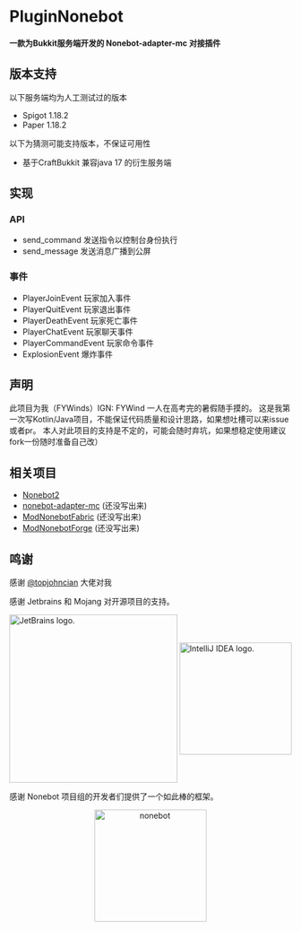 # PluginNonebot

#### 一款为Bukkit服务端开发的 Nonebot-adapter-mc 对接插件

## 版本支持

以下服务端均为人工测试过的版本

- Spigot 1.18.2
- Paper 1.18.2

以下为猜测可能支持版本，不保证可用性

- 基于CraftBukkit 兼容java 17 的衍生服务端

## 实现

### API

- send_command 发送指令以控制台身份执行
- send_message 发送消息广播到公屏

### 事件

- PlayerJoinEvent 玩家加入事件
- PlayerQuitEvent 玩家退出事件
- PlayerDeathEvent 玩家死亡事件
- PlayerChatEvent 玩家聊天事件
- PlayerCommandEvent 玩家命令事件
- ExplosionEvent 爆炸事件

## 声明

此项目为我（FYWinds）IGN: FYWind 一人在高考完的暑假随手摸的。
这是我第一次写Kotlin/Java项目，不能保证代码质量和设计思路，如果想吐槽可以来issue或者pr。
本人对此项目的支持是不定的，可能会随时弃坑，如果想稳定使用建议fork一份随时准备自己改）

## 相关项目

- [Nonebot2](https://github.com/nonebot/nonebot2)
- [nonebot-adapter-mc]() (还没写出来)
- [ModNonebotFabric]() (还没写出来)
- [ModNonebotForge]() (还没写出来)

## 鸣谢

感谢 [@topjohncian](https://github.com/topjohncian) 大佬对我

感谢 Jetbrains 和 Mojang 对开源项目的支持。

[<img alt="JetBrains logo." height="300" src="https://resources.jetbrains.com/storage/products/company/brand/logos/jb_beam.png" width="300" align="center"/>](https://www.jetbrains.com/)
[<img alt="IntelliJ IDEA logo." height="200" src="https://resources.jetbrains.com/storage/products/company/brand/logos/IntelliJ_IDEA_icon.png" width="200" align="center"/>](https://www.jetbrains.com/zh-cn/idea/)

感谢 Nonebot 项目组的开发者们提供了一个如此棒的框架。
<p align="center">
  <a href="https://v2.nonebot.dev/"><img src="https://v2.nonebot.dev/logo.png" width="200" height="200" alt="nonebot"></a>
</p>
